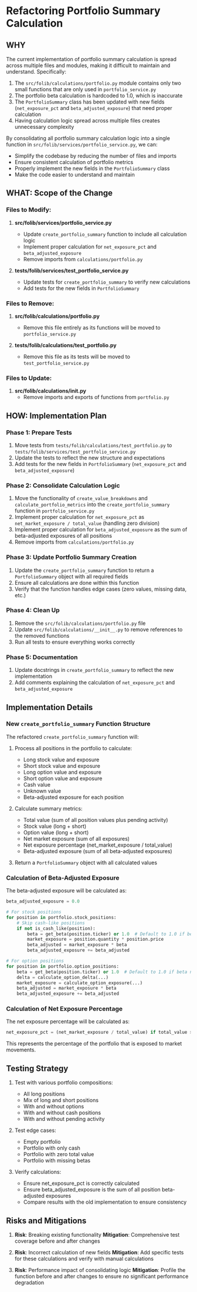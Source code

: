 # Refactoring Portfolio Summary Calculation

## WHY

The current implementation of portfolio summary calculation is spread across multiple files and modules, making it difficult to maintain and understand. Specifically:

1. The `src/folib/calculations/portfolio.py` module contains only two small functions that are only used in `portfolio_service.py`
2. The portfolio beta calculation is hardcoded to 1.0, which is inaccurate
3. The `PortfolioSummary` class has been updated with new fields (`net_exposure_pct` and `beta_adjusted_exposure`) that need proper calculation
4. Having calculation logic spread across multiple files creates unnecessary complexity

By consolidating all portfolio summary calculation logic into a single function in `src/folib/services/portfolio_service.py`, we can:
- Simplify the codebase by reducing the number of files and imports
- Ensure consistent calculation of portfolio metrics
- Properly implement the new fields in the `PortfolioSummary` class
- Make the code easier to understand and maintain

## WHAT: Scope of the Change

### Files to Modify:

1. **src/folib/services/portfolio_service.py**
   - Update `create_portfolio_summary` function to include all calculation logic
   - Implement proper calculation for `net_exposure_pct` and `beta_adjusted_exposure`
   - Remove imports from `calculations/portfolio.py`

2. **tests/folib/services/test_portfolio_service.py**
   - Update tests for `create_portfolio_summary` to verify new calculations
   - Add tests for the new fields in `PortfolioSummary`

### Files to Remove:

1. **src/folib/calculations/portfolio.py**
   - Remove this file entirely as its functions will be moved to `portfolio_service.py`

2. **tests/folib/calculations/test_portfolio.py**
   - Remove this file as its tests will be moved to `test_portfolio_service.py`

### Files to Update:

1. **src/folib/calculations/__init__.py**
   - Remove imports and exports of functions from `portfolio.py`

## HOW: Implementation Plan

### Phase 1: Prepare Tests

1. Move tests from `tests/folib/calculations/test_portfolio.py` to `tests/folib/services/test_portfolio_service.py`
2. Update the tests to reflect the new structure and expectations
3. Add tests for the new fields in `PortfolioSummary` (`net_exposure_pct` and `beta_adjusted_exposure`)

### Phase 2: Consolidate Calculation Logic

1. Move the functionality of `create_value_breakdowns` and `calculate_portfolio_metrics` into the `create_portfolio_summary` function in `portfolio_service.py`
2. Implement proper calculation for `net_exposure_pct` as `net_market_exposure / total_value` (handling zero division)
3. Implement proper calculation for `beta_adjusted_exposure` as the sum of beta-adjusted exposures of all positions
4. Remove imports from `calculations/portfolio.py`

### Phase 3: Update Portfolio Summary Creation

1. Update the `create_portfolio_summary` function to return a `PortfolioSummary` object with all required fields
2. Ensure all calculations are done within this function
3. Verify that the function handles edge cases (zero values, missing data, etc.)

### Phase 4: Clean Up

1. Remove the `src/folib/calculations/portfolio.py` file
2. Update `src/folib/calculations/__init__.py` to remove references to the removed functions
3. Run all tests to ensure everything works correctly

### Phase 5: Documentation

1. Update docstrings in `create_portfolio_summary` to reflect the new implementation
2. Add comments explaining the calculation of `net_exposure_pct` and `beta_adjusted_exposure`

## Implementation Details

### New `create_portfolio_summary` Function Structure

The refactored `create_portfolio_summary` function will:

1. Process all positions in the portfolio to calculate:
   - Long stock value and exposure
   - Short stock value and exposure
   - Long option value and exposure
   - Short option value and exposure
   - Cash value
   - Unknown value
   - Beta-adjusted exposure for each position

2. Calculate summary metrics:
   - Total value (sum of all position values plus pending activity)
   - Stock value (long + short)
   - Option value (long + short)
   - Net market exposure (sum of all exposures)
   - Net exposure percentage (net_market_exposure / total_value)
   - Beta-adjusted exposure (sum of all beta-adjusted exposures)

3. Return a `PortfolioSummary` object with all calculated values

### Calculation of Beta-Adjusted Exposure

The beta-adjusted exposure will be calculated as:

```python
beta_adjusted_exposure = 0.0

# For stock positions
for position in portfolio.stock_positions:
    # Skip cash-like positions
    if not is_cash_like(position):
        beta = get_beta(position.ticker) or 1.0  # Default to 1.0 if beta not available
        market_exposure = position.quantity * position.price
        beta_adjusted = market_exposure * beta
        beta_adjusted_exposure += beta_adjusted

# For option positions
for position in portfolio.option_positions:
    beta = get_beta(position.ticker) or 1.0  # Default to 1.0 if beta not available
    delta = calculate_option_delta(...)
    market_exposure = calculate_option_exposure(...)
    beta_adjusted = market_exposure * beta
    beta_adjusted_exposure += beta_adjusted
```

### Calculation of Net Exposure Percentage

The net exposure percentage will be calculated as:

```python
net_exposure_pct = (net_market_exposure / total_value) if total_value > 0 else 0.0
```

This represents the percentage of the portfolio that is exposed to market movements.

## Testing Strategy

1. Test with various portfolio compositions:
   - All long positions
   - Mix of long and short positions
   - With and without options
   - With and without cash positions
   - With and without pending activity

2. Test edge cases:
   - Empty portfolio
   - Portfolio with only cash
   - Portfolio with zero total value
   - Portfolio with missing betas

3. Verify calculations:
   - Ensure net_exposure_pct is correctly calculated
   - Ensure beta_adjusted_exposure is the sum of all position beta-adjusted exposures
   - Compare results with the old implementation to ensure consistency

## Risks and Mitigations

1. **Risk**: Breaking existing functionality
   **Mitigation**: Comprehensive test coverage before and after changes

2. **Risk**: Incorrect calculation of new fields
   **Mitigation**: Add specific tests for these calculations and verify with manual calculations

3. **Risk**: Performance impact of consolidating logic
   **Mitigation**: Profile the function before and after changes to ensure no significant performance degradation
